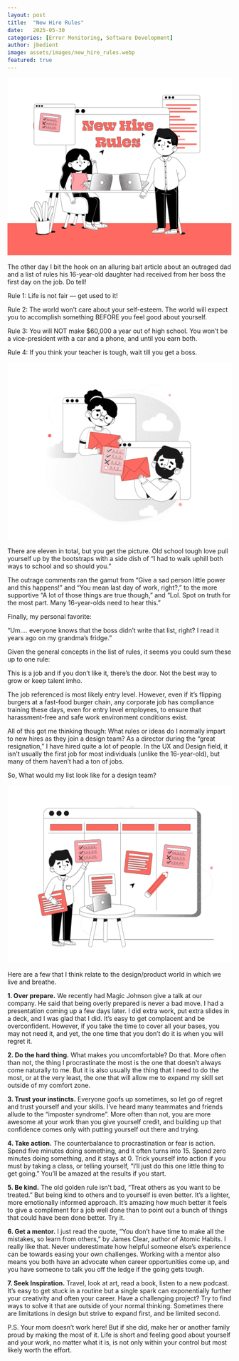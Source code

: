 ```yaml
---
layout: post
title:  "New Hire Rules"
date:   2025-05-30
categories: [Error Monitoring, Software Development]
author: jbedient
image: assets/images/new_hire_rules.webp
featured: true
---
```


![new-hire-rules.webp](../assets/images/new-hire-rules.webp "New Hire Rules")

The other day I bit the hook on an alluring bait article about an outraged dad and a list of rules his 16-year-old daughter had received from her boss the first day on the job. Do tell!

Rule 1: Life is not fair — get used to it!

Rule 2: The world won’t care about your self-esteem. The world will expect you to accomplish something BEFORE you feel good about yourself.

Rule 3: You will NOT make $60,000 a year out of high school. You won’t be a vice-president with a car and a phone, and until you earn both.

Rule 4: If you think your teacher is tough, wait till you get a boss.

![new-hires_rules_illustration_1.webp](../assets/images/new-hires_rules_illustration_1.webp "New Hire Rules Illustration 1")

There are eleven in total, but you get the picture. Old school tough love pull yourself up by the bootstraps with a side dish of “I had to walk uphill both ways to school and so should you.”

The outrage comments ran the gamut from “Give a sad person little power and this happens!” and “You mean last day of work, right?,” to the more supportive “A lot of those things are true though,” and “Lol. Spot on truth for the most part. Many 16-year-olds need to hear this.”

Finally, my personal favorite:

“Um…. everyone knows that the boss didn’t write that list, right? I read it years ago on my grandma’s fridge.”

Given the general concepts in the list of rules, it seems you could sum these up to one rule:

This is a job and if you don’t like it, there’s the door. Not the best way to grow or keep talent imho.

The job referenced is most likely entry level. However, even if it’s flipping burgers at a fast-food burger chain, any corporate job has compliance training these days, even for entry level employees, to ensure that harassment-free and safe work environment conditions exist.

All of this got me thinking though: What rules or ideas do I normally impart to new hires as they join a design team? As a director during the “great resignation,” I have hired quite a lot of people. In the UX and Design field, it isn’t usually the first job for most individuals (unlike the 16-year-old), but many of them haven’t had a ton of jobs.

So, What would my list look like for a design team?

![new-hire-rules-illustration_2.webp](../assets/images/new-hire-rules-illustration_2.webp "New Hire Rules Illustration 2")

Here are a few that I think relate to the design/product world in which we live and breathe.

**1. Over prepare.**
We recently had Magic Johnson give a talk at our company. He said that being overly prepared is never a bad move. I had a presentation coming up a few days later. I did extra work, put extra slides in a deck, and I was glad that I did. It’s easy to get complacent and be overconfident. However, if you take the time to cover all your bases, you may not need it, and yet, the one time that you don’t do it is when you will regret it.

**2. Do the hard thing.**
What makes you uncomfortable? Do that. More often than not, the thing I procrastinate the most is the one that doesn’t always come naturally to me. But it is also usually the thing that I need to do the most, or at the very least, the one that will allow me to expand my skill set outside of my comfort zone.

**3. Trust your instincts.**
Everyone goofs up sometimes, so let go of regret and trust yourself and your skills. I’ve heard many teammates and friends allude to the “imposter syndrome”. More often than not, you are more awesome at your work than you give yourself credit, and building up that confidence comes only with putting yourself out there and trying.

**4. Take action.**
The counterbalance to procrastination or fear is action. Spend five minutes doing something, and it often turns into 15. Spend zero minutes doing something, and it stays at 0. Trick yourself into action if you must by taking a class, or telling yourself, “I’ll just do this one little thing to get going.” You’ll be amazed at the results if you start.

**5. Be kind.**
The old golden rule isn’t bad, “Treat others as you want to be treated.” But being kind to others and to yourself is even better. It’s a lighter, more emotionally informed approach. It’s amazing how much better it feels to give a compliment for a job well done than to point out a bunch of things that could have been done better. Try it.

**6. Get a mentor.**
I just read the quote, “You don’t have time to make all the mistakes, so learn from others,” by James Clear, author of Atomic Habits. I really like that. Never underestimate how helpful someone else’s experience can be towards easing your own challenges. Working with a mentor also means you both have an advocate when career opportunities come up, and you have someone to talk you off the ledge if the going gets tough.

**7. Seek Inspiration.**
Travel, look at art, read a book, listen to a new podcast. It’s easy to get stuck in a routine but a single spark can exponentially further your creativity and often your career. Have a challenging project? Try to find ways to solve it that are outside of your normal thinking. Sometimes there are limitations in design but strive to expand first, and be limited second.

P.S. Your mom doesn’t work here! But if she did, make her or another family proud by making the most of it. Life is short and feeling good about yourself and your work, no matter what it is, is not only within your control but most likely worth the effort.
